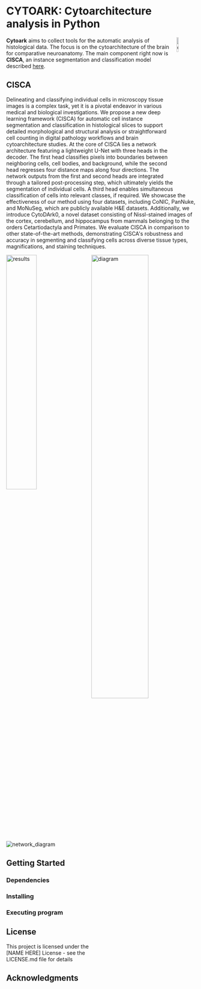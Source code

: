 
# CYTOARK: Cytoarchitecture analysis in Python

<img width="10%" src="https://github.com/Vadori/cytoark/assets/36676465/8bed4528-ffea-49c8-81b9-e457b0d32bf3" alt="cytoark" title="cytoark" align="right">

**Cytoark** aims to collect tools for the automatic analysis of histological data. The focus is on the cytoarchitecture of the brain for comparative neuroanatomy. The main component right now is **CISCA**, an instance segmentation and classification model described [here](https://www.arxiv.org/abs/2409.04175).


## CISCA

Delineating and classifying individual cells in microscopy tissue images is a complex task, yet it is a pivotal endeavor in various medical and biological investigations. We propose a new deep learning framework (CISCA) for automatic cell instance segmentation and classification in histological slices to support detailed morphological and structural analysis or straightforward cell counting in digital pathology workflows and brain cytoarchitecture studies. At the core of CISCA lies a network architecture featuring a lightweight U-Net with three heads in the decoder. The first head classifies pixels into boundaries between neighboring cells, cell bodies, and background, while the second head regresses four distance maps along four directions. The network outputs from the first and second heads are integrated through a tailored post-processing step, which ultimately yields the segmentation of individual cells. A third head enables simultaneous classification of cells into relevant classes, if required. We showcase the effectiveness of our method using four datasets, including CoNIC, PanNuke, and MoNuSeg, which are publicly available H\&E datasets. Additionally, we introduce CytoDArk0, a novel dataset consisting of Nissl-stained images of the cortex, cerebellum, and hippocampus from mammals belonging to the orders Cetartiodactyla and Primates. We evaluate CISCA in comparison to other state-of-the-art methods, demonstrating CISCA's robustness and accuracy in segmenting and classifying cells across diverse tissue types, magnifications, and staining techniques.

<img width="40%" src="https://github.com/user-attachments/assets/c38a5ed4-080d-42bd-8947-d1788641203e" alt="results" title="results" align="left">
<img width="55%" src="https://github.com/user-attachments/assets/e90d6022-1b58-4c6f-9358-802cf17b74e2" alt="diagram" title="diagram" align="right">

![network_diagram](https://github.com/user-attachments/assets/1a8673b4-fb60-46f1-8398-514299a1ca65)

## Getting Started

### Dependencies

### Installing

### Executing program

## License

This project is licensed under the [NAME HERE] License - see the LICENSE.md file for details

## Acknowledgments



